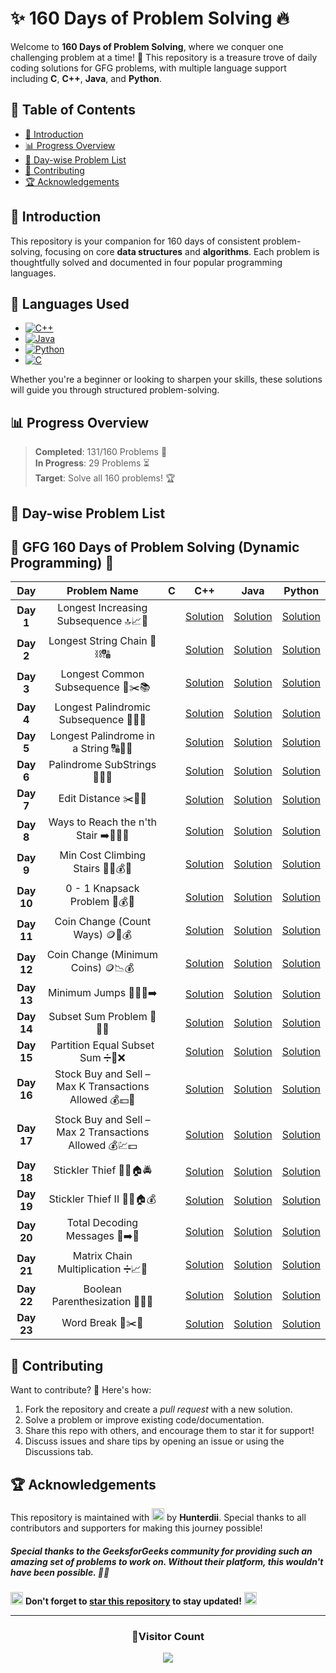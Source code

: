 # **✨ 160 Days of Problem Solving 🔥**

Welcome to **160 Days of Problem Solving**, where we conquer one challenging problem at a time! 🌟 This repository is a treasure trove of daily coding solutions for GFG problems, with multiple language support including **C**, **C++**, **Java**, and **Python**.

## **📌 Table of Contents**

- [🚀 Introduction](#-introduction)
- [📊 Progress Overview](#-progress-overview)
- [📅 Day-wise Problem List](#-day-wise-problem-list)
- [🤝 Contributing](#-contributing)
- [🏆 Acknowledgements](#-acknowledgements)

## **🚀 Introduction**

This repository is your companion for 160 days of consistent problem-solving, focusing on core **data structures** and **algorithms**. Each problem is thoughtfully solved and documented in four popular programming languages.

## 🚀 **Languages Used**

- [![C++](https://img.shields.io/badge/c++-%2300599C.svg?style=for-the-badge&logo=c%2B%2B&logoColor=white)](https://github.com/search?q=repo%3AHunterdii%2FGeeksforGeeks-POTD++language%3Acpp+path%3ANovember+2024+GFG+SOLUTION&type=code)
- [![Java](https://img.shields.io/badge/java-%23ED8B00.svg?style=for-the-badge&logo=java&logoColor=white)](https://github.com/search?q=repo%3AHunterdii%2FGeeksforGeeks-POTD++language%3AJava+path%3ANovember+2024+GFG+SOLUTION&type=code)
- [![Python](https://img.shields.io/badge/python-3670A0?style=for-the-badge&logo=python&logoColor=ffdd54)](https://github.com/search?q=repo%3AHunterdii%2FGeeksforGeeks-POTD++language%3APython+path%3ANovember+2024+GFG+SOLUTION&type=code)
- [![C](https://img.shields.io/badge/c-%2300599C.svg?style=for-the-badge&logo=c&logoColor=white)](https://github.com/search?q=repo%3AHunterdii%2FGeeksforGeeks-POTD++language%3Ac+path%3ANovember+2024+GFG+SOLUTION&type=code)

Whether you're a beginner or looking to sharpen your skills, these solutions will guide you through structured problem-solving.

## **📊 Progress Overview**

> **Completed**: 131/160 Problems 🎉  
> **In Progress**: 29 Problems ⏳  
> **Target**: Solve all 160 problems! 🏆

## **📅 Day-wise Problem List**

## **🧵 GFG 160 Days of Problem Solving (Dynamic Programming) 🧵**

|  **Day**   |                    **Problem Name**                    | **C** |                                               **C++**                                                |                                                **Java**                                                 |                                                **Python**                                                 |
| :--------: | :----------------------------------------------------: | :---: | :--------------------------------------------------------------------------------------------------: | :-----------------------------------------------------------------------------------------------------: | :-------------------------------------------------------------------------------------------------------: |
| **Day 1**  |         Longest Increasing Subsequence 🔝📈🧩          |       |                [Solution](Day%201%20-%20Longest%20Increasing%20Subsequence.md#code-c)                |                [Solution](Day%201%20-%20Longest%20Increasing%20Subsequence.md#code-java)                |                [Solution](Day%201%20-%20Longest%20Increasing%20Subsequence.md#code-python)                |
| **Day 2**  |              Longest String Chain 🔗⛓️🔠               |       |                     [Solution](Day%202%20-%20Longest%20String%20Chain.md#code-c)                     |                     [Solution](Day%202%20-%20Longest%20String%20Chain.md#code-java)                     |                     [Solution](Day%202%20-%20Longest%20String%20Chain.md#code-python)                     |
| **Day 3**  |           Longest Common Subsequence 📏✂️📚            |       |                  [Solution](Day%203%20-%20Longest%20Common%20Subsequence.md#code-c)                  |                  [Solution](Day%203%20-%20Longest%20Common%20Subsequence.md#code-java)                  |                  [Solution](Day%203%20-%20Longest%20Common%20Subsequence.md#code-python)                  |
| **Day 4**  |         Longest Palindromic Subsequence 🔁💫🔬         |       |               [Solution](Day%204%20-%20Longest%20Palindromic%20Subsequence.md#code-c)                |               [Solution](Day%204%20-%20Longest%20Palindromic%20Subsequence.md#code-java)                |               [Solution](Day%204%20-%20Longest%20Palindromic%20Subsequence.md#code-python)                |
| **Day 5**  |         Longest Palindrome in a String 🔠📏🔄          |       |              [Solution](Day%205%20-%20Longest%20Palindrome%20in%20a%20String.md#code-c)              |              [Solution](Day%205%20-%20Longest%20Palindrome%20in%20a%20String.md#code-java)              |              [Solution](Day%205%20-%20Longest%20Palindrome%20in%20a%20String.md#code-python)              |
| **Day 6**  |              Palindrome SubStrings 📜🔄🔢              |       |                     [Solution](Day%206%20-%20Palindrome%20SubStrings.md#code-c)                      |                    [Solution](Day%206%20-%20Palindrome%20SubStrings.md#code-java-1)                     |                    [Solution](Day%206%20-%20Palindrome%20SubStrings.md#code-python-1)                     |
| **Day 7**  |                  Edit Distance ✂️🧮🔢                  |       |                         [Solution](Day%207%20-%20Edit%20Distance.md#code-c)                          |                         [Solution](Day%207%20-%20Edit%20Distance.md#code-java)                          |                         [Solution](Day%207%20-%20Edit%20Distance.md#code-python)                          |
| **Day 8**  |          Ways to Reach the n'th Stair ➡️🏃‍♂️🔢           |       |              [Solution](Day%208%20-%20Ways%20to%20Reach%20the%20n'th%20Stair.md#code-c)              |              [Solution](Day%208%20-%20Ways%20to%20Reach%20the%20n'th%20Stair.md#code-java)              |              [Solution](Day%208%20-%20Ways%20to%20Reach%20the%20n'th%20Stair.md#code-python)              |
| **Day 9**  |            Min Cost Climbing Stairs 🏃‍♂️💰🔝             |       |                  [Solution](Day%209%20-%20Min%20Cost%20Climbing%20Stairs.md#code-c)                  |                  [Solution](Day%209%20-%20Min%20Cost%20Climbing%20Stairs.md#code-java)                  |                  [Solution](Day%209%20-%20Min%20Cost%20Climbing%20Stairs.md#code-python)                  |
| **Day 10** |             0 - 1 Knapsack Problem 🎒💰🔢              |       |                 [Solution](Day%2010%20-%200%20-%201%20Knapsack%20Problem.md#code-c)                  |                 [Solution](Day%2010%20-%200%20-%201%20Knapsack%20Problem.md#code-java)                  |                 [Solution](Day%2010%20-%200%20-%201%20Knapsack%20Problem.md#code-python)                  |
| **Day 11** |            Coin Change (Count Ways) 🪙🔢💰             |       |                [Solution](<Day%2011%20-%20Coin%20Change%20(Count%20Ways).md#code-c>)                 |                [Solution](<Day%2011%20-%20Coin%20Change%20(Count%20Ways).md#code-java>)                 |                [Solution](<Day%2011%20-%20Coin%20Change%20(Count%20Ways).md#code-python>)                 |
| **Day 12** |           Coin Change (Minimum Coins) 🪙📉💰           |       |               [Solution](<Day%2012%20-%20Coin%20Change%20(Minimum%20Coins).md#code-c>)               |               [Solution](<Day%2012%20-%20Coin%20Change%20(Minimum%20Coins).md#code-java>)               |               [Solution](<Day%2012%20-%20Coin%20Change%20(Minimum%20Coins).md#code-python>)               |
| **Day 13** |                  Minimum Jumps 🏃‍♂️💨➡️                  |       |                         [Solution](Day%2013%20-%20Minimum%20Jumps.md#code-c)                         |                         [Solution](Day%2013%20-%20Minimum%20Jumps.md#code-java)                         |                         [Solution](Day%2013%20-%20Minimum%20Jumps.md#code-python)                         |
| **Day 14** |               Subset Sum Problem 🎯🔢✅                |       |                     [Solution](Day%2014%20-%20Subset%20Sum%20Problem.md#code-c)                      |                     [Solution](Day%2014%20-%20Subset%20Sum%20Problem.md#code-java)                      |                     [Solution](Day%2014%20-%20Subset%20Sum%20Problem.md#code-python)                      |
| **Day 15** |           Partition Equal Subset Sum ➗🔢❌            |       |                [Solution](Day%2015%20-%20Partition%20Equal%20Subset%20Sum.md#code-c)                 |                [Solution](Day%2015%20-%20Partition%20Equal%20Subset%20Sum.md#code-java)                 |                [Solution](Day%2015%20-%20Partition%20Equal%20Subset%20Sum.md#code-python)                 |
| **Day 16** | Stock Buy and Sell – Max K Transactions Allowed 💰💵🛒 |       | [Solution](Day%2016%20-%20Stock%20Buy%20and%20Sell%20–%20Max%20K%20Transactions%20Allowed.md#code-c) | [Solution](Day%2016%20-%20Stock%20Buy%20and%20Sell%20–%20Max%20K%20Transactions%20Allowed.md#code-java) | [Solution](Day%2016%20-%20Stock%20Buy%20and%20Sell%20–%20Max%20K%20Transactions%20Allowed.md#code-python) |
| **Day 17** | Stock Buy and Sell – Max 2 Transactions Allowed 💰💹💵 |       | [Solution](Day%2017%20-%20Stock%20Buy%20and%20Sell%20–%20Max%202%20Transactions%20Allowed.md#code-c) | [Solution](Day%2017%20-%20Stock%20Buy%20and%20Sell%20–%20Max%202%20Transactions%20Allowed.md#code-java) | [Solution](Day%2017%20-%20Stock%20Buy%20and%20Sell%20–%20Max%202%20Transactions%20Allowed.md#code-python) |
| **Day 18** |                 Stickler Thief 🦹‍♂️🏠🚔                  |       |                        [Solution](Day%2018%20-%20Stickler%20Thief.md#code-c)                         |                        [Solution](Day%2018%20-%20Stickler%20Thief.md#code-java)                         |                        [Solution](Day%2018%20-%20Stickler%20Thief.md#code-python)                         |
| **Day 19** |                Stickler Thief II 🦹‍♂️🏠💰                |       |                      [Solution](Day%2019%20-%20Stickler%20Thief%20II.md#code-c)                      |                      [Solution](Day%2019%20-%20Stickler%20Thief%20II.md#code-java)                      |                      [Solution](Day%2019%20-%20Stickler%20Thief%20II.md#code-python)                      |
| **Day 20** |             Total Decoding Messages 🔢➡️🔡             |       |                   [Solution](Day%2020%20-%20Total%20Decoding%20Messages.md#code-c)                   |                   [Solution](Day%2020%20-%20Total%20Decoding%20Messages.md#code-java)                   |                   [Solution](Day%2020%20-%20Total%20Decoding%20Messages.md#code-python)                   |
| **Day 21** |           Matrix Chain Multiplication ➗📈🔢           |       |                 [Solution](Day%2021%20-%20Matrix%20Chain%20Multiplication.md#code-c)                 |                 [Solution](Day%2021%20-%20Matrix%20Chain%20Multiplication.md#code-java)                 |                 [Solution](Day%2021%20-%20Matrix%20Chain%20Multiplication.md#code-python)                 |
| **Day 22** |            Boolean Parenthesization 🧮✅❌             |       |                   [Solution](Day%2022%20-%20Boolean%20Parenthesization.md#code-c)                    |                   [Solution](Day%2022%20-%20Boolean%20Parenthesization.md#code-java)                    |                   [Solution](Day%2022%20-%20Boolean%20Parenthesization.md#code-python)                    |
| **Day 23** |                   Word Break 📖✂️🚀                    |       |                          [Solution](Day%2023%20-%20Word%20Break.md#code-c)                           |                          [Solution](Day%2023%20-%20Word%20Break.md#code-java)                           |                          [Solution](Day%2023%20-%20Word%20Break.md#code-python)                           |

## **🤝 Contributing**

Want to contribute? 🌟 Here's how:

1. Fork the repository and create a _pull request_ with a new solution.
2. Solve a problem or improve existing code/documentation.
3. Share this repo with others, and encourage them to star it for support!
4. Discuss issues and share tips by opening an issue or using the Discussions tab.

## **🏆 Acknowledgements**

This repository is maintained with <img src="https://github.com/user-attachments/assets/00314b63-96bb-4e9a-92f6-4ead67e0fb7d" width="20" height="20"> by **Hunterdii**. Special thanks to all contributors and supporters for making this journey possible!

##### Special thanks to the _GeeksforGeeks_ community for providing such an amazing set of problems to work on. Without their platform, this wouldn't have been possible. 🧑‍💻

<img src="https://github.com/user-attachments/assets/35f6838c-52f5-4e48-8a98-c5203f8c57e3" style="width:20px; color: #FFD700" alt="Star GIF"></h1> **Don't forget to [star this repository](https://github.com/Hunterdii/GeeksforGeeks-POTD) to stay updated!** <img src="https://github.com/user-attachments/assets/35f6838c-52f5-4e48-8a98-c5203f8c57e3" style="width:20px; color: #FFD700" alt="Star GIF"></h1>

---

<div align="center">
  <h3><b>📍Visitor Count</b></h3>
</div>

<p align="center">
  <img src="https://visitor-badge.laobi.icu/badge?page_id=Hunterdii.GeeksforGeeks-POTD" />
</p>
